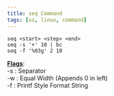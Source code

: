 ```yaml
---
title: seq Command
tags: [os, linux, command]
---
```


````shell
seq <start> <step> <end>
seq -s '+' 10 | bc
seq -f '%03g' 2 10
````

**<u>Flags</u>**:  
-s : Separator  
-w : Equal Width (Appends 0 in left)  
-f : Printf Style Format String
